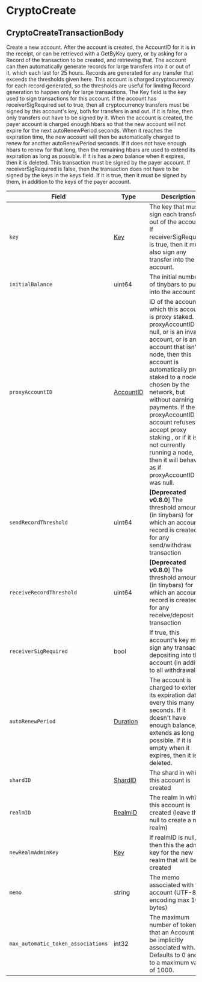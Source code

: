 # CryptoCreate

## CryptoCreateTransactionBody

Create a new account. After the account is created, the AccountID for it is in the receipt, or can be retrieved with a GetByKey query, or by asking for a Record of the transaction to be created, and retrieving that. The account can then automatically generate records for large transfers into it or out of it, which each last for 25 hours. Records are generated for any transfer that exceeds the thresholds given here. This account is charged cryptocurrency for each record generated, so the thresholds are useful for limiting Record generation to happen only for large transactions. The Key field is the key used to sign transactions for this account. If the account has receiverSigRequired set to true, then all cryptocurrency transfers must be signed by this account's key, both for transfers in and out. If it is false, then only transfers out have to be signed by it. When the account is created, the payer account is charged enough hbars so that the new account will not expire for the next autoRenewPeriod seconds. When it reaches the expiration time, the new account will then be automatically charged to renew for another autoRenewPeriod seconds. If it does not have enough hbars to renew for that long, then the remaining hbars are used to extend its expiration as long as possible. If it is has a zero balance when it expires, then it is deleted. This transaction must be signed by the payer account. If receiverSigRequired is false, then the transaction does not have to be signed by the keys in the keys field. If it is true, then it must be signed by them, in addition to the keys of the payer account.

| Field                              | Type                                     | Description                                                                                                                                                                                                                                                                                                                                                                                                                                                                   |
| ---------------------------------- | ---------------------------------------- | ----------------------------------------------------------------------------------------------------------------------------------------------------------------------------------------------------------------------------------------------------------------------------------------------------------------------------------------------------------------------------------------------------------------------------------------------------------------------------- |
| `key`                              | [Key](../basic-types/key.md)             | The key that must sign each transfer out of the account. If receiverSigRequired is true, then it must also sign any transfer into the account.                                                                                                                                                                                                                                                                                                |
| `initialBalance`                   | uint64                                   | The initial number of tinybars to put into the account                                                                                                                                                                                                                                                                                                                                                                                                                        |
| `proxyAccountID`                   | [AccountID](../basic-types/accountid.md) | ID of the account to which this account is proxy staked. If proxyAccountID is null, or is an invalid account, or is an account that isn't a node, then this account is automatically proxy staked to a node chosen by the network, but without earning payments. If the proxyAccountID account refuses to accept proxy staking , or if it is not currently running a node, then it will behave as if proxyAccountID was null. |
| `sendRecordThreshold`              | uint64                                   | **\[Deprecated v0.8.0**] The threshold amount (in tinybars) for which an account record is created for any send/withdraw transaction                                                                                                                                                                                                                                  |
| `receiveRecordThreshold`           | uint64                                   | **\[Deprecated v0.8.0**] The threshold amount (in tinybars) for which an account record is created for any receive/deposit transaction                                                                                                                                                                                                                                |
| `receiverSigRequired`              | bool                                     | If true, this account's key must sign any transaction depositing into this account (in addition to all withdrawals)                                                                                                                                                                                                                                                                                                                                        |
| `autoRenewPeriod`                  | [Duration](../miscellaneous/duration.md) | The account is charged to extend its expiration date every this many seconds. If it doesn't have enough balance, it extends as long as possible. If it is empty when it expires, then it is deleted.                                                                                                                                                                                                                          |
| `shardID`                          | [ShardID](../basic-types/shardid.md)     | The shard in which this account is created                                                                                                                                                                                                                                                                                                                                                                                                                                    |
| `realmID`                          | [RealmID](../basic-types/realmid.md)     | The realm in which this account is created (leave this null to create a new realm)                                                                                                                                                                                                                                                                                                                                                                         |
| `newRealmAdminKey`                 | [Key](../basic-types/key.md)             | If realmID is null, then this the admin key for the new realm that will be created                                                                                                                                                                                                                                                                                                                                                                                            |
| `memo`                             | string                                   | The memo associated with the account (UTF-8 encoding max 100 bytes)                                                                                                                                                                                                                                                                                                                                                                                        |
| `max_automatic_token_associations` | int32                                    | The maximum number of tokens that an Account can be implicitly associated with. Defaults to 0 and up to a maximum value of 1000.                                                                                                                                                                                                                                                                                                              |
